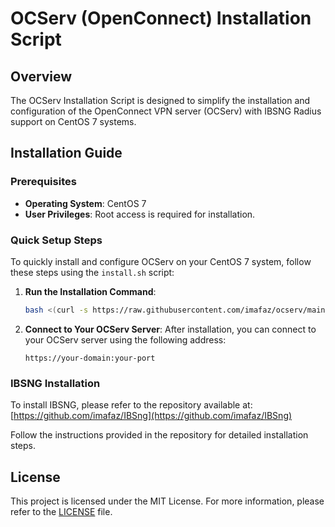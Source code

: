 # OCServ (OpenConnect) Installation Script

## Overview
The OCServ Installation Script is designed to simplify the installation and configuration of the OpenConnect VPN server (OCServ) with IBSNG Radius support on CentOS 7 systems.

## Installation Guide

### Prerequisites
- **Operating System**: CentOS 7
- **User Privileges**: Root access is required for installation.

### Quick Setup Steps
To quickly install and configure OCServ on your CentOS 7 system, follow these steps using the `install.sh` script:

1. **Run the Installation Command**:
   ```bash
   bash <(curl -s https://raw.githubusercontent.com/imafaz/ocserv/main/install.sh)
   ```

2. **Connect to Your OCServ Server**:
   After installation, you can connect to your OCServ server using the following address:
   ```
   https://your-domain:your-port
   ```

### IBSNG Installation
To install IBSNG, please refer to the repository available at:
[https://github.com/imafaz/IBSng](https://github.com/imafaz/IBSng)

Follow the instructions provided in the repository for detailed installation steps.

## License
This project is licensed under the MIT License. For more information, please refer to the [LICENSE](LICENSE) file.